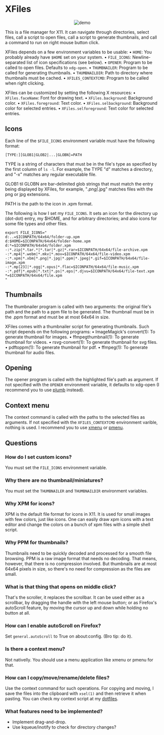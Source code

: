 # XFiles

<p align="center">
  <img src="https://user-images.githubusercontent.com/63266536/210860567-1fc5893a-504b-4dff-9f7b-0dcf2376e367.png", title="demo"/>
</p>

This is a file manager for X11.  It can navigate through directories,
select files, call a script to open files, call a script to generate
thumbnails, and call a command to run on right mouse button click.

XFiles depends on a few environment variables to be usable:
• `HOME`: You probably already have `$HOME` set on your system.
• `FILE_ICONS`: Newline-separated list of icon specifications (see below).
• `OPENER`: Program to be called to open files.  Defaults to `xdg-open`.
• `THUMBNAILER`: Program to be called for generating thumbnails.
• `THUMBNAILDIR`: Path to directory where thumbnails must be cached.
• `XFILES_CONTEXTCMD`: Program to be called when right clicking.

XFiles can be customized by setting the following X resources:
• `XFiles.faceName`:      Font for drawing text.
• `XFiles.background`:    Background color.
• `XFiles.foreground`:    Text color.
• `XFiles.selbackground`: Background color for selected entries.
• `XFiles.selforeground`: Text color for selected entries.


## Icons

Each line of the `$FILE_ICONS` environment variable must have the
following format:

```
[TYPE:][GLOB1|GLOB2|...|GLOBN]=PATH
```

TYPE is a string of characters that must be in the file's type as
specified by the first column of `ls -l`.  For example, the TYPE "d"
matches a directory, and "-x" matches any regular executable file.

GLOB1 til GLOBN are bar-delimited glob strings that must match the entry
being displayed by XFiles, for example, "*.png|*.jpg" matches files with
the png or jpg extensions.

PATH is the path to the icon in .xpm format.

The following is how I set my `FILE_ICONS`.  It sets an icon for the
directory up (dot-dot) entry, my $HOME, and for arbitrary directories;
and also icons for some file types and other files.

```
export FILE_ICONS="
d:..=$ICONPATH/64x64/folder-up.xpm
d:$HOME=$ICONPATH/64x64/folder-home.xpm
d:*=$ICONPATH/64x64/folder.xpm
-:*.zip|*.tar.*|*.tar|*.gz|*.rar=$ICONPATH/64x64/file-archive.xpm
-:*.mp4|*.webm|*.mkv|*.mov=$ICONPATH/64x64/file-video.xpm
-:*.xpm|*.xbm|*.png|*.jpg|*.ppm|*.jpeg|*.gif=$ICONPATH/64x64/file-image.xpm
-:*.mp[23]|*.ogg|*.opus|*.flac=$ICONPATH/64x64/file-music.xpm
-:*.pdf|*.epub|*.txt|*.ps|*.eps|*.djvu=$ICONPATH/64x64/file-text.xpm
*=$ICONPATH/64x64/file.xpm
"
```


## Thumbnails

The thumbnailer program is called with two arguments: the original
file's path and the path to a ppm file to be generated.  The thumbnail
must be in the .ppm format and must be at most 64x64 in size.

XFiles comes with a thumbnailer script for generating thumbnails.  Such
script depends on the following programs:
• ImageMagick's convert(1): To generate thumbnail for images.
• ffmpegthumbnail(1): To generate thumbnail for videos.
• rsvg-convert(1): To generate thumbnail for svg files.
• pdftoppm(1): To generate thumbnail for pdf.
• ffmpeg(1): To generate thumbnail for audio files.


## Opening

The opener program is called with the highlighted file's path as
argument.  If not specified with the `OPENER` environment variable, it
defaults to xdg-open (I recommend you to use [plumb] instead).

[plumb]: https://github.com/phillbush/plumb


## Context menu

The context command is called with the paths to the selected files as
arguments.  If not specified with the `XFILES_CONTEXTCMD` environment
varible, nothing is used.  I recommend you to use [xmenu] or [pmenu].

[xmenu]: https://github.com/phillbush/xmenu
[pmenu]: https://github.com/phillbush/pmenu


## Questions

### How do I set custom icons?

You must set the `FILE_ICONS` environment variable.

### Why there are no thumbnail/miniatures?

You must set the `THUMBNAILER` and `THUMBNAILDIR` environment variables.

### Why XPM for icons?

XPM is the default file format for icons in X11.  It is used for small
images with few colors, just like icons.  One can easily draw xpm icons
with a text editor and change the colors on a bunch of xpm files with a
simple shell script.

### Why PPM for thumbnails?

Thumbnails need to be quickly decoded and processed for a smooth file
browsing.  PPM is a raw image format that needs no decoding.  That
means, however, that there is no compression involved.  But thumbnails
are at most 64x64 pixels in size, so there's no need for compression as
the files are small.

### What is that thing that opens on middle click?

That's the scroller, it replaces the scrollbar.  It can be used either
as a scrollbar, by dragging the handle with the left mouse button; or as
Firefox's autoScroll feature, by moving the cursor up and down while
holding no button at all.

### How can I enable autoScroll on Firefox?

Set `general.autoScroll` to True on about:config.
(Bro tip: do it).

### Is there a context menu?

Not nativelly.  You should use a menu application like xmenu or pmenu
for that.


### How can I copy/move/rename/delete files?

Use the context command for such operations.  For copying and moving, I
save the files into the clipboard with `xsel(1)` and then retrieve it
when pasting.  You can check my context script at my [dotfiles].

[dotfiles]: https://github.com/phillbush/home/blob/668c9929b724417671d95432e1eedc98b1d82cb2/execs/xfiles-menu

### What features need to be implemented?

* Implement drag-and-drop.
* Use kqueue/inotify to check for directory changes?
